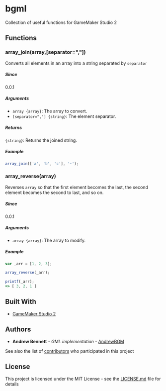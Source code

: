 # bgml

Collection of useful functions for GameMaker Studio 2

## Functions

### array_join(array,[separator=","])

Converts all elements in an array into a string separated by `separator`


##### Since
0.0.1

##### Arguments
 * `array {array}`: The array to convert.
 * `[separator=","] {string}`: The element separator.

##### Returns
`{string}`: Returns the joined string.

##### Example
```javascript
array_join(['a', 'b', 'c'], '~');
```

### array_reverse(array)

Reverses `array` so that the first element becomes the last, the second element becomes the second to last, and so on.


##### Since
0.0.1

##### Arguments
 * `array {array}`: The array to modify.

##### Example
```javascript
var _arr = [1, 2, 3];

array_reverse(_arr);

printf(_arr);
=> [ 3, 2, 1 ]
```


## Built With

* [GameMaker Studio 2](http://www.yoyogames.com/gamemaker/studio2)

## Authors

* **Andrew Bennett** - *GML implementation* - [AndrewBGM](https://github.com/AndrewBGM)

See also the list of [contributors](https://github.com/AndrewBGM/bgml/contributors) who participated in this project

## License

This project is licensed under the MIT License - see the [LICENSE.md](LICENSE) file for details